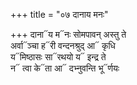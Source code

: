 +++
title = "०७ दानाय मनः"

+++
दाना᳓य म᳓नः सोमपावन् अस्तु ते  
अर्वा᳓ञ्चा ह᳓री वन्दनश्रुद् आ᳓ कृधि  
य᳓मिष्ठासः सा᳓रथयो य᳓ इन्द्र ते  
न᳓ त्वा के᳓ता आ᳓ दभ्नुवन्ति भू᳓र्णयः